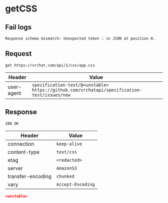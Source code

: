 # getCSS

## Fail logs
```
Response schema mismatch: Unexpected token : in JSON at position 0.
```

## Request
`get https://vrchat.com/api/1/css/app.css`

| Header | Value |
| ------ | ----- |
| user-agent | `specification-test/@<unstable> https://github.com/vrchatapi/specification-test/issues/new` |


## Response
`200 OK`

| Header | Value |
| ------ | ----- |
| connection | `keep-alive` |
| content-type | `text/css` |
| etag | `<redacted>` |
| server | `AmazonS3` |
| transfer-encoding | `chunked` |
| vary | `Accept-Encoding` |

```json
<unstable>
```
